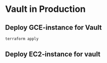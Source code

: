 # Vault in Production

## Deploy GCE-instance for Vault

```bash
terraform apply

```



## Deploy EC2-instance for vault
